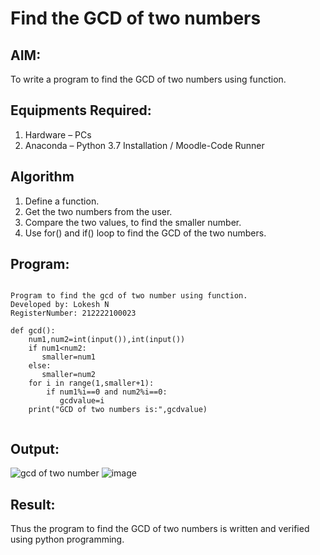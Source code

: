 # Find the GCD of two numbers

## AIM:
To write a program to find the GCD of two numbers using function.

## Equipments Required:
1. Hardware – PCs
2. Anaconda – Python 3.7 Installation / Moodle-Code Runner

## Algorithm
1. Define a function.
2. Get the two numbers from the user.
3. Compare the two values, to find the smaller number.
4. Use for() and if() loop to find the GCD of the two numbers.

## Program:
```

Program to find the gcd of two number using function.
Developed by: Lokesh N
RegisterNumber: 212222100023

def gcd():
    num1,num2=int(input()),int(input())
    if num1<num2:
       smaller=num1
    else:
       smaller=num2
    for i in range(1,smaller+1):
        if num1%i==0 and num2%i==0:
           gcdvalue=i
    print("GCD of two numbers is:",gcdvalue)
  
```

## Output:
![gcd of two number](gcd.png)
![image](https://user-images.githubusercontent.com/119393019/234604340-bebbb1c6-0f57-4c52-a5ee-3ef64844d572.png)



## Result:
Thus the program to find the GCD of two numbers is written and verified using python programming.
